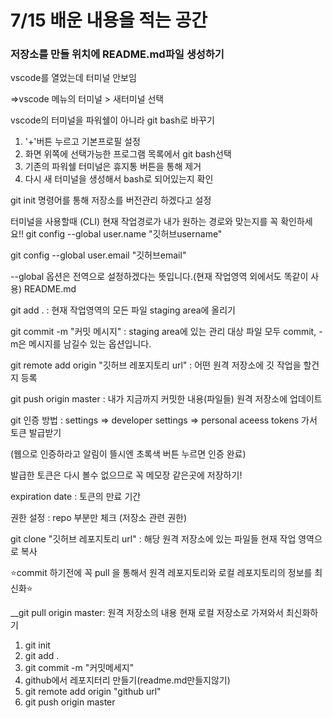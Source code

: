 # 7/15 배운 내용을 적는 공간
###  저장소를 만들 위치에 README.md파일 생성하기

vscode를 열었는데 터미널 안보임

=>vscode 메뉴의 터미널 > 새터미널 선택

vscode의 터미널을 파워쉘이 아니라 git bash로 바꾸기

1. '+'버튼 누르고 기본프로필 설정
2. 화면 위쪽에 선택가능한 프로그램 목록에서 git bash선택
3. 기존의 파워쉘 터미널은 휴지통 버튼을 통해 제거
4. 다시 새 터미널을 생성해서 bash로 되어있는지 확인

git init 명령어를 통해 저장소를 버전관리 하겠다고 설정

터미널을 사용할때 (CLI) 현재 작업경로가 내가 원하는 경로와 맞는지를 꼭 확인하세요!!
git config --global user.name "깃허브username"

git config --global user.email "깃허브email"

--global 옵션은 전역으로 설정하겠다는 뜻입니다.(현재 작업영역 외에서도 똑같이 사용)
README.md

git add . : 현재 작업영역의 모든 파일 staging area에 올리기

git commit -m "커밋 메시지" : staging area에 있는 관리 대상 파일 모두 commit, -m은 메시지를 남길수 있는 옵션입니다.

git remote add origin "깃허브 레포지토리 url" : 어떤 원격 저장소에 깃 작업을 할건지 등록

git push origin master : 내가 지금까지 커밋한 내용(파일들) 원격 저장소에 업데이트

git 인증 방법 : settings => developer settings => personal aceess tokens 가서 토큰 발급받기

(웹으로 인증하라고 알림이 뜰시엔 초록색 버튼 누르면 인증 완료)

발급한 토큰은 다시 볼수 없으므로 꼭 메모장 같은곳에 저장하기!

expiration date : 토큰의 만료 기간

권한 설정 : repo 부분만 체크 (저장소 관련 권한)

git clone "깃허브 레포지토리 url" : 해당 원격 저장소에 있는 파일들 현재 작업 영역으로 복사

⭐commit 하기전에 꼭 pull 을 통해서 원격 레포지토리와 로컬 레포지토리의 정보를 최신화⭐

__git pull origin master: 원격 저장소의 내용 현재 로컬 저장소로 가져와서 최신화하기

1. git init
2. git add .
3. git commit -m "커밋메세지"
4. github에서 레포지터리 만들기(readme.md만들지않기)
5. git remote add origin "github url"
6. git push origin master
